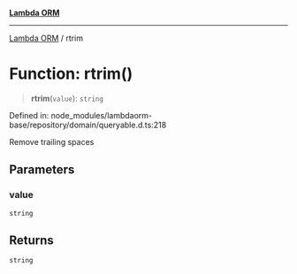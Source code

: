 [**Lambda ORM**](../README.md)

***

[Lambda ORM](../README.md) / rtrim

# Function: rtrim()

> **rtrim**(`value`): `string`

Defined in: node\_modules/lambdaorm-base/repository/domain/queryable.d.ts:218

Remove trailing spaces

## Parameters

### value

`string`

## Returns

`string`
